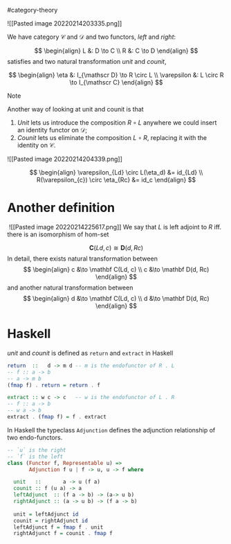 #category-theory

![[Pasted image 20220214203335.png]]

We have category $\mathscr C$ and $\mathscr D$ and two functors, _left_ and _right_:

$$
\begin{align}
L &: D \to C \\
R &: C \to D
\end{align}
$$
satisfies and two natural transformation _unit_ and _counit_,

$$
\begin{align}
\eta &: I_{\mathscr D} \to R \circ L \\
\varepsilon &: L \circ R \to I_{\mathscr C} 
\end{align}
$$

>[!NOTE]
>Another way of looking at unit and counit is that 
> 1. _Unit_ lets us introduce the composition $R\circ L$ anywhere we could insert an identity functor on $\mathscr D$; 
> 2. _Counit_ lets us eliminate the composition $L\circ R$, replacing it with the identity on $\mathscr C$.


![[Pasted image 20220214204339.png]]

$$
\begin{align}
\varepsilon_{Ld} \circ L(\eta_d) &= id_{Ld} \\
R(\varepsilon_{c}) \circ \eta_{Rc} &= id_c
\end{align}
$$

# Another definition

 ![[Pasted image 20220214225617.png]]
We say that $L$ is left adjoint to $R$ iff. there is an isomorphism of hom-set

$$
\mathbf C(Ld, c) \cong \mathbf D(d, Rc)
$$
In detail, there exists natural transformation between 
$$
\begin{align}
c &\to \mathbf C(Ld, c) \\
c &\to \mathbf D(d, Rc)
\end{align}
$$
and another natural transformation between
$$
\begin{align}
d &\to \mathbf C(Ld, c) \\
d &\to \mathbf D(d, Rc)
\end{align}
$$


# Haskell 

_unit_ and _counit_ is defined as `return` and `extract` in Haskell
```haskell
return  ::   d -> m d -- m is the endofunctor of R . L
-- f :: a -> b
-- a -> m b 
(fmap f) . return = return . f

extract :: w c -> c   -- w is the endofunctor of L . R
-- f :: a -> b
-- w a -> b
extract . (fmap f) = f . extract 
```

In Haskell the typeclass `Adjunction` defines the  adjunction relationship of two endo-functors.

```haskell
-- `u` is the right
-- `f` is the left
class (Functor f, Representable u) => 
       Adjunction f u | f -> u, u -> f where

  unit   ::       a -> u (f a) 
  counit :: f (u a) -> a
  leftAdjunct  :: (f a -> b) -> (a-> u b) 
  rightAdjunct :: (a -> u b) -> (f a -> b)
  
  unit = leftAdjunct id 
  counit = rightAdjunct id 
  leftAdjunct f = fmap f . unit 
  rightAdjunct f = counit . fmap f
```